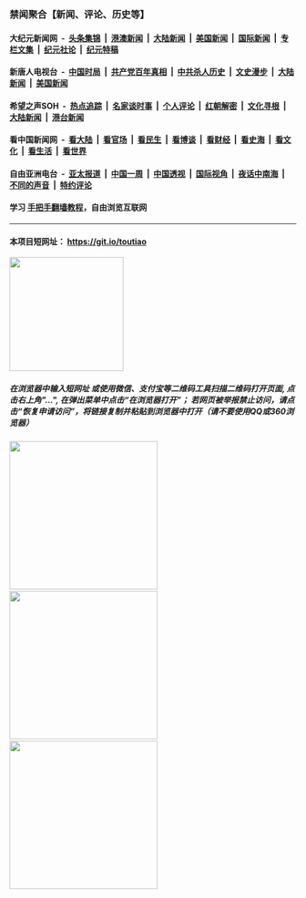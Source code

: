 ### 禁闻聚合【新闻、评论、历史等】

#### 大纪元新闻网 &nbsp;-&nbsp; [头条集锦](indexes/E头条集锦.md?t=02120801) &nbsp;|&nbsp; [港澳新闻](indexes/E港澳新闻.md?t=02120801)  &nbsp;|&nbsp; [大陆新闻](indexes/E大陆新闻.md?t=02120801) &nbsp;|&nbsp; [美国新闻](indexes/E美国新闻.md?t=02120801) &nbsp;|&nbsp; [国际新闻](indexes/E国际新闻.md?t=02120801) &nbsp;|&nbsp; [专栏文集](indexes/E专栏文集.md?t=02120801) &nbsp;|&nbsp; [纪元社论](indexes/E纪元社论.md?t=02120801) &nbsp;|&nbsp; [纪元特稿](indexes/E纪元特稿.md?t=02120801) 

#### 新唐人电视台 &nbsp;-&nbsp; [中国时局](indexes/N中国时局.md?t=02120801) &nbsp;|&nbsp; [共产党百年真相](indexes/N共产党百年真相.md?t=02120801) &nbsp;|&nbsp; [中共杀人历史](indexes/N中共杀人历史.md?t=02120801) &nbsp;|&nbsp; [文史漫步](indexes/N文史漫步.md?t=02120801) &nbsp;|&nbsp; [大陆新闻](indexes/N大陆新闻.md?t=02120801) &nbsp;|&nbsp; [美国新闻](indexes/N美国新闻.md?t=02120801)

#### 希望之声SOH &nbsp;-&nbsp; [热点追踪](indexes/H热点追踪.md?t=02120801) &nbsp;|&nbsp; [名家谈时事](indexes/H名家谈时事.md?t=02120801) &nbsp;|&nbsp; [个人评论](indexes/H个人评论.md?t=02120801)  &nbsp;|&nbsp; [红朝解密](indexes/H红朝解密.md?t=02120801) &nbsp;|&nbsp; [文化寻根](indexes/H文化寻根.md?t=02120801) &nbsp;|&nbsp; [大陆新闻](indexes/H大陆新闻.md?t=02120801) &nbsp;|&nbsp; [港台新闻](indexes/H港台新闻.md?t=02120801)

#### 看中国新闻网 &nbsp;-&nbsp; [看大陆](indexes/S看大陆.md?t=02120801) &nbsp;|&nbsp; [看官场](indexes/S看官场.md?t=02120801) &nbsp;|&nbsp; [看民生](indexes/S看民生.md?t=02120801)  &nbsp;|&nbsp; [看博谈](indexes/S看博谈.md?t=02120801) &nbsp;|&nbsp; [看财经](indexes/S看财经.md?t=02120801) &nbsp;|&nbsp; [看史海](indexes/S看史海.md?t=02120801) &nbsp;|&nbsp; [看文化](indexes/S看文化.md?t=02120801) &nbsp;|&nbsp; [看生活](indexes/S看生活.md?t=02120801) &nbsp;|&nbsp; [看世界](indexes/S看世界.md?t=02120801)

#### 自由亚洲电台 &nbsp;-&nbsp; [亚太报道](indexes/R亚太报道.md?t=02120801) &nbsp;|&nbsp; [中国一周](indexes/R中国一周.md?t=02120801) &nbsp;|&nbsp; [中国透视](indexes/R中国透视.md?t=02120801)  &nbsp;|&nbsp; [国际视角](indexes/R国际视角.md?t=02120801) &nbsp;|&nbsp; [夜话中南海](indexes/R夜话中南海.md?t=02120801) &nbsp;|&nbsp; [不同的声音](indexes/R不同的声音.md?t=02120801) &nbsp;|&nbsp; [特约评论](indexes/R特约评论.md?t=02120801)

#### 学习 [手把手翻墙教程](https://github.com/gfw-breaker/guides/wiki)，自由浏览互联网

----

#### 本项目短网址： https://git.io/toutiao
<img src="https://raw.githubusercontent.com/gfw-breaker/banned-news/master/scripts/img/qr.png" width="200px"/>  

##### 在浏览器中输入短网址 或使用微信、支付宝等二维码工具扫描二维码打开页面, 点击右上角"...", 在弹出菜单中点击“在浏览器打开”； 若网页被举报禁止访问，请点击“恢复申请访问”，将链接复制并粘贴到浏览器中打开（请不要使用QQ或360浏览器）

<img src="https://raw.githubusercontent.com/gfw-breaker/banned-news/master/scripts/img/1.png" width="260px"/> &nbsp; <img src="https://raw.githubusercontent.com/gfw-breaker/banned-news/master/scripts/img/2.png" width="260px"/> &nbsp; <img src="https://raw.githubusercontent.com/gfw-breaker/banned-news/master/scripts/img/3.png" width="260px"/>
